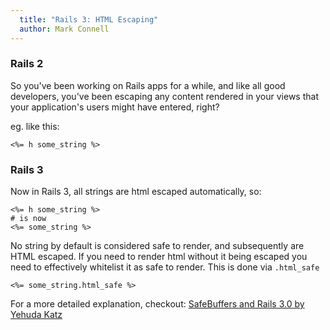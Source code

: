```yaml
---
  title: "Rails 3: HTML Escaping"
  author: Mark Connell
---
```


### Rails 2
So you've been working on Rails apps for a while, and like all good developers, you've been escaping any content rendered in your views that your application's users might have entered, right?

eg. like this:

```erb
<%= h some_string %>
```

### Rails 3
Now in Rails 3, all strings are html escaped automatically, so:

```erb
<%= h some_string %>
# is now
<%= some_string %>
```

No string by default is considered safe to render, and subsequently are HTML escaped. If you need to render html without it being escaped you need to effectively whitelist it as safe to render. This is done via `.html_safe`

    <%= some_string.html_safe %>


For a more detailed explanation, checkout:
[SafeBuffers and Rails 3.0 by Yehuda Katz](http://yehudakatz.com/2010/02/01/safebuffers-and-rails-3-0/)